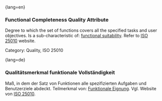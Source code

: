 {lang=en}
### Functional Completeness Quality Attribute
Degree to which the set of functions covers all the specified tasks and user objectives.
Is a sub-characteristic of: [functional suitability](#term-functional-suitability-quality-attribute).
Refer to [ISO 25010](http://iso25000.com/index.php/en/iso-25000-standards/iso-25010) website.

Category: Quality, ISO 25010

{lang=de}
### Qualitätsmerkmal funktionale Vollständigkeit

Maß, in dem der Satz von Funktionen alle spezifizierten Aufgaben und
Benutzerziele abdeckt. Teilmerkmal von: [Funktionale
Eignung](#term-functional-suitability-quality-attribute). Vgl. Website von [ISO
25010](http://iso25000.com/index.php/en/iso-25000-standards/iso-25010).
